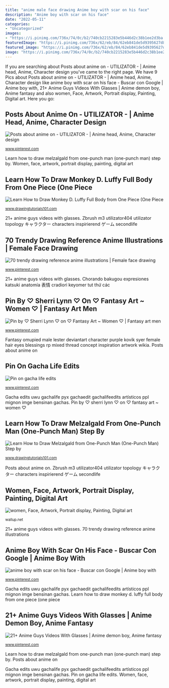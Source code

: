 ```yaml
---
title: "anime male face drawing Anime boy with scar on his face"
description: "Anime boy with scar on his face"
date: "2022-05-11"
categories:
- "Uncategorized"
images:
- "https://i.pinimg.com/736x/74/0c/b2/740cb2215283e5b446d2c38b1ee2d3ba.jpg"
featuredImage: "https://i.pinimg.com/736x/62/eb/84/62eb841de5d9395627d8e3b691419fc8.jpg"
featured_image: "https://i.pinimg.com/736x/62/eb/84/62eb841de5d9395627d8e3b691419fc8.jpg"
image: "https://i.pinimg.com/736x/74/0c/b2/740cb2215283e5b446d2c38b1ee2d3ba.jpg"
---
```


If you are searching about Posts about anime on - UTILIZATOR - | Anime head, Anime, Character design you've came to the right page. We have 9 Pics about Posts about anime on - UTILIZATOR - | Anime head, Anime, Character design like anime boy with scar on his face - Buscar con Google | Anime boy with, 21+ Anime Guys Videos With Glasses | Anime demon boy, Anime fantasy and also women, Face, Artwork, Portrait display, Painting, Digital art. Here you go:

## Posts About Anime On - UTILIZATOR - | Anime Head, Anime, Character Design

![Posts about anime on - UTILIZATOR - | Anime head, Anime, Character design](https://i.pinimg.com/736x/0f/57/be/0f57beec8c41d58a5f80a221e355d209--anime-style-ds-max.jpg "Learn how to draw melzalgald from one-punch man (one-punch man) step by")

<small>www.pinterest.com</small>

Learn how to draw melzalgald from one-punch man (one-punch man) step by. Women, face, artwork, portrait display, painting, digital art

## Learn How To Draw Monkey D. Luffy Full Body From One Piece (One Piece

![Learn How to Draw Monkey D. Luffy Full Body from One Piece (One Piece](https://www.drawingtutorials101.com/drawing-tutorials/Anime-and-Manga/One-Piece/monkey-d-luffy-full-body/how-to-draw-Monkey-D-Luffy-Full-Body-from-One-Piece-step-11.png "Anime boy with scar on his face")

<small>www.drawingtutorials101.com</small>

21+ anime guys videos with glasses. Zbrush m3 utilizator404 utilizator topology キャラクター characters inspirierend ゲーム secondlife

## 70 Trendy Drawing Reference Anime Illustrations | Female Face Drawing

![70 trendy drawing reference anime illustrations | Female face drawing](https://i.pinimg.com/736x/df/b9/8e/dfb98e4f352eb28d0b3c42b08d7a49fe.jpg "Anime boy with scar on his face")

<small>www.pinterest.com</small>

21+ anime guys videos with glasses. Chorando bakugou expresiones katsuki anatomía 表情 cradiori keyomer tut thứ các

## Pin By ♡ Sherri Lynn ♡ On ♡ Fantasy Art ~ Women ♡ | Fantasy Art Men

![Pin by ♡ Sherri Lynn ♡ on ♡ Fantasy Art ~ Women ♡ | Fantasy art men](https://i.pinimg.com/736x/28/6e/3d/286e3dd697ee8248ec6b1e59464dc733--fantasy-art-women-fantasy-male.jpg "Pin by ♡ sherri lynn ♡ on ♡ fantasy art ~ women ♡")

<small>www.pinterest.com</small>

Fantasy omupied male lester deviantart character purple kovik syer female hair eyes blessings rp mixed thread concept inspiration artwork wikia. Posts about anime on

## Pin On Gacha Life Edits

![Pin on gacha life edits](https://i.pinimg.com/736x/be/20/3f/be203f5d337b30f736e33a556ece19cb.jpg "Learn how to draw melzalgald from one-punch man (one-punch man) step by")

<small>www.pinterest.com</small>

Gacha edits uwu gachalife pyx gachaedit gachalifeedits artísticos ppl mignon imge bensinan gachas. Pin by ♡ sherri lynn ♡ on ♡ fantasy art ~ women ♡

## Learn How To Draw Melzalgald From One-Punch Man (One-Punch Man) Step By

![Learn How to Draw Melzalgald from One-Punch Man (One-Punch Man) Step by](https://www.drawingtutorials101.com/drawing-tutorials/Anime-and-Manga/One-Punch-Man/melzalgald/how-to-draw-Melzalgald-from-One-Punch-Man-step-8.png "21+ anime guys videos with glasses")

<small>www.drawingtutorials101.com</small>

Posts about anime on. Zbrush m3 utilizator404 utilizator topology キャラクター characters inspirierend ゲーム secondlife

## Women, Face, Artwork, Portrait Display, Painting, Digital Art

![women, Face, Artwork, Portrait display, Painting, Digital art](https://wallup.net/wp-content/uploads/2018/09/25/618346-women-face-artwork-portrait_display-painting-digital_art.jpg "Anime boy with scar on his face")

<small>wallup.net</small>

21+ anime guys videos with glasses. 70 trendy drawing reference anime illustrations

## Anime Boy With Scar On His Face - Buscar Con Google | Anime Boy With

![anime boy with scar on his face - Buscar con Google | Anime boy with](https://i.pinimg.com/736x/74/0c/b2/740cb2215283e5b446d2c38b1ee2d3ba.jpg "Anime boy with scar on his face")

<small>www.pinterest.com</small>

Gacha edits uwu gachalife pyx gachaedit gachalifeedits artísticos ppl mignon imge bensinan gachas. Learn how to draw monkey d. luffy full body from one piece (one piece

## 21+ Anime Guys Videos With Glasses | Anime Demon Boy, Anime Fantasy

![21+ Anime Guys Videos With Glasses | Anime demon boy, Anime fantasy](https://i.pinimg.com/736x/62/eb/84/62eb841de5d9395627d8e3b691419fc8.jpg "21+ anime guys videos with glasses")

<small>www.pinterest.com</small>

Learn how to draw melzalgald from one-punch man (one-punch man) step by. Posts about anime on

Gacha edits uwu gachalife pyx gachaedit gachalifeedits artísticos ppl mignon imge bensinan gachas. Pin on gacha life edits. Women, face, artwork, portrait display, painting, digital art
